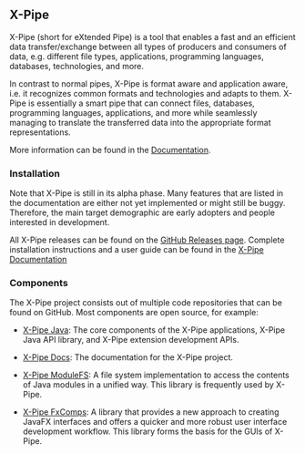 ## X-Pipe

X-Pipe (short for eXtended Pipe) is a tool that enables a fast and an efficient data
transfer/exchange between all types of producers and consumers of data,
e.g. different file types, applications, programming languages, databases, technologies, and more.

In contrast to normal pipes, X-Pipe is format aware and application aware,
i.e. it recognizes common formats and technologies and adapts to them.
X-Pipe is essentially a smart pipe that can connect files, databases, programming languages, applications, and more
while seamlessly managing to translate the transferred data into the appropriate format representations.

More information can be found in the [Documentation](https://docs.xpipe.io/about).

### Installation

Note that X-Pipe is still in its alpha phase.
Many features that are listed in the documentation are either not yet implemented or might still be buggy.
Therefore, the main target demographic are early adopters and people interested in development.

All X-Pipe releases can be found on the [GitHub Releases page](https://github.com/xpipe-io/xpipe-app/releases/).
Complete installation instructions and a user guide can be found in the [X-Pipe Documentation](https://docs.xpipe.io/installation)

### Components

The X-Pipe project consists out of multiple code repositories that can be found on GitHub.
Most components are open source, for example:

- [X-Pipe Java](https://github.com/xpipe-io/xpipe_java): The core components of the X-Pipe applications,
  X-Pipe Java API library, and X-Pipe extension development APIs.
  
- [X-Pipe Docs](https://github.com/xpipe-io/xpipe_docs): The documentation for the X-Pipe project.

- [X-Pipe ModuleFS](https://github.com/xpipe-io/modulefs): A file system implementation to access
  the contents of Java modules in a unified way. This library is frequently used by X-Pipe.
  
- [X-Pipe FxComps](https://github.com/xpipe-io/fxcomps): A library that provides a new approach to
  creating JavaFX interfaces and offers a quicker and more robust user interface development workflow.
  This library forms the basis for the GUIs of X-Pipe.
